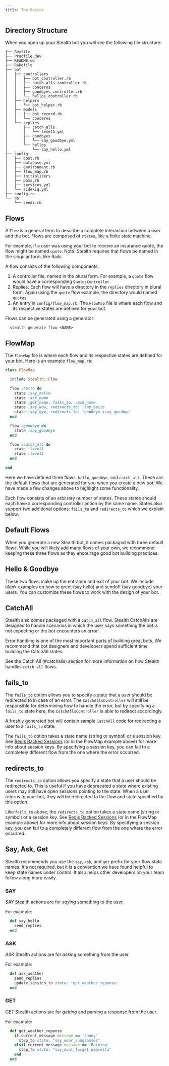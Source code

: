 ```yaml
---
title: The Basics
---
```


## Directory Structure

When you open up your Stealth bot you will see the following file structure:

```
├── Gemfile
├── Procfile.dev
├── README.md
├── Rakefile
├── bot
│   ├── controllers
│   │   ├── bot_controller.rb
│   │   ├── catch_alls_controller.rb
│   │   ├── concerns
│   │   ├── goodbyes_controller.rb
│   │   └── hellos_controller.rb
│   ├── helpers
│   │   └── bot_helper.rb
│   ├── models
│   │   ├── bot_record.rb
│   │   └── concerns
│   └── replies
│       ├── catch_alls
│       │   └── level1.yml
│       ├── goodbyes
│       │   └── say_goodbye.yml
│       └── hellos
│           └── say_hello.yml
├── config
│   ├── boot.rb
│   ├── database.yml
│   ├── environment.rb
│   ├── flow_map.rb
│   ├── initializers
│   ├── puma.rb
│   ├── services.yml
│   └── sidekiq.yml
├── config.ru
└── db
    └── seeds.rb
```

## Flows

A `Flow` is a general term to describe a complete interaction between a user and the bot. Flows are comprised of `states`, like a finite state machine.

For example, if a user was using your bot to receive an insurance quote, the flow might be named `quote`. Note: Stealth requires that flows be named in the singular form, like Rails.

A flow consists of the following components:

1. A controller file, named in the plural form. For example, a `quote` flow would have a corresponding `QuotesController`.
2. Replies. Each flow will have a directory in the `replies` directory in plural form. Again using the `quote` flow example, the directory would named `quotes`.
3. An entry in `config/flow_map.rb`. The `FlowMap` file is where each flow and its respective states are defined for your bot.

Flows can be generated using a generator:

```
  stealth generate flow <NAME>
```

## FlowMap

The `FlowMap` file is where each flow and its respective states are defined for your bot. Here is an example `flow_map.rb`:

```ruby
class FlowMap

  include Stealth::Flow

  flow :hello do
    state :say_hello
    state :ask_name
    state :get_name, fails_to: :ask_name
    state :say_wow, redirects_to: :say_hello
    state :say_bye, redirects_to: 'goodbye->say_goodbye'
  end

  flow :goodbye do
    state :say_goodbye
  end

  flow :catch_all do
    state :level1
    state :level2
  end

end
```

Here we have defined three flows: `hello`, `goodbye`, and `catch_all`. These are the default flows that are generated for you when you create a new bot. We have made a few changes above to highlight some functionality.

Each flow consists of an arbitrary number of states. These states should each have a corresponding controller action by the same name. States also support two additional options: `fails_to` and `redirects_to` which we explain below.

## Default Flows

When you generate a new Stealth bot, it comes packaged with three default flows. While you will likely add many flows of your own, we recommend keeping these three flows as they encourage good bot building practices.

## Hello & Goodbye

These two flows make up the entrance and exit of your bot. We include blank examples on how to greet (say hello) and sendoff (say goodbye) your users. You can customize these flows to work with the design of your bot.

## CatchAll

Stealth also comes packaged with a `catch_all` flow. Stealth CatchAlls are designed to handle scenarios in which the user says something the bot is not expecting or the bot encounters an error.

Error handling is one of the most important parts of building great bots. We recommend that bot designers and developers spend sufficient time building the CatchAll states.

See the Catch All (#catchalls) section for more information on how Stealth handles `catch_all` flows.

## fails_to

The `fails_to` option allows you to specify a state that a user should be redirected to in case of an error. The `CatchAllsController` will still be responsible for determining how to handle the error, but by specifying a `fails_to` state here, the `CatchAllsController` is able to redirect accordingly.

A freshly generated bot will contain sample `CatchAll` code for redirecting a user to a `fails_to` state.

The `fails_to` option takes a state name (string or symbol) or a session key. See [Redis Backed Sessions](#sessions.redis_backed_sessions) (or in the FlowMap example above) for more info about session keys. By specifying a session key, you can fail to a completely different flow from the one where the error occurred.

## redirects_to

The `redirects_to` option allows you specify a state that a user should be redirected to. This is useful if you have deprecated a state where existing users may still have open sessions pointing to the state. When a user returns to your bot, they will be redirected to the flow and state specified by this option.

Like `fails_to` above, the `redirects_to` option takes a state name (string or symbol) or a session key. See [Redis Backed Sessions](#sessions.redis_backed_sessions) (or in the FlowMap example above) for more info about session keys. By specifying a session key, you can fail to a completely different flow from the one where the error occurred.

## Say, Ask, Get

Stealth recommends you use the `say`, `ask`, and `get` prefix for your flow state names. It's not required, but it is a convention we have found helpful to keep state names under control. It also helps other developers on your team follow along more easily.

### SAY

*SAY* Stealth actions are for _saying_ something to the user.

For example:

```ruby
  def say_hello
    send_replies
  end
```

### ASK

*ASK* Stealth actions are for _asking_ something from the user.

For example:

```ruby
  def ask_weather
    send_replies
    update_session_to state: 'get_weather_reponse'
  end
```

### GET

*GET* Stealth actions are for _getting_ and parsing a response from the user.

For example:

```ruby
  def get_weather_reponse
    if current_message.message == 'Sunny'
      step_to state: "say_wear_sunglasses"
    elsif current_message.message == 'Raining'
      step_to state: "say_dont_forget_umbrella"
    end
  end
```
